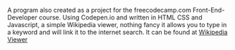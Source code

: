 A program also created as a project for the freecodecamp.com Front-End-Developer course. Using Codepen.io and written in HTML CSS and Javascript, a simple Wikipedia viewer, nothing fancy it allows you to type in a keyword and will link it to the internet search. It can be  found at <a href="http://www.ggetchell.com/zipline-build-a-wikipedia-viewer/index.html">Wikipedia Viewer</a>

 